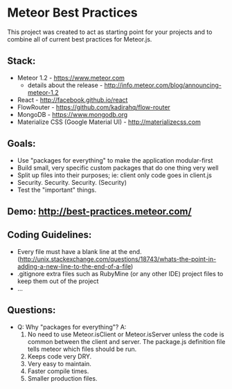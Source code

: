 # Meteor Best Practices

This project was created to act as starting point for your projects and to combine all of current best practices for Meteor.js.

## Stack:
- Meteor 1.2 - https://www.meteor.com
    + details about the release - http://info.meteor.com/blog/announcing-meteor-1.2
- React - http://facebook.github.io/react
- FlowRouter - https://github.com/kadirahq/flow-router
- MongoDB - https://www.mongodb.org
- Materialize CSS (Google Material UI) - http://materializecss.com

## Goals:
- Use "packages for everything" to make the application modular-first
- Build small, very specific custom packages that do one thing very well
- Split up files into their purposes; ie: client only code goes in client.js
- Security. Security. Security. (Security)
- Test the "important" things.

## Demo: http://best-practices.meteor.com/

## Coding Guidelines:
- Every file must have a blank line at the end. (http://unix.stackexchange.com/questions/18743/whats-the-point-in-adding-a-new-line-to-the-end-of-a-file)
- .gitignore extra files such as RubyMine (or any other IDE) project files to keep them out of the project
- ...

## Questions:
- Q: Why "packages for everything"?
  A: 
    1) No need to use Meteor.isClient or Meteor.isServer unless the code is common between the client and server. The package.js definition file tells meteor which files should be run.
    2) Keeps code very DRY.
    3) Very easy to maintain.
    4) Faster compile times.
    5) Smaller production files.
